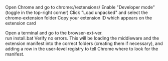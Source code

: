 
Open Chrome and go to chrome://extensions/
Enable "Developer mode" (toggle in the top-right corner)
Click "Load unpacked" and select the chrome-extension folder
Copy your extension ID which appears on the extension card

Open a terminal and go to the browser-ext-ver.  
run install.bat <extension ID>
Verify no errors.  This will be loading the middleware and the extension manifest into 
    the correct folders (creating them if necessary), and adding a row in the user-level 
    registry to tell Chrome where to look for the manifest.

